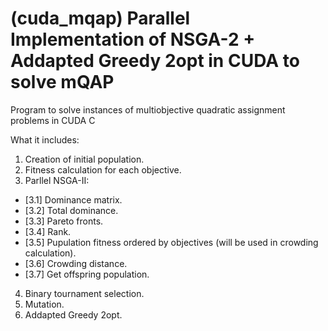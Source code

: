# (cuda_mqap) Parallel Implementation of NSGA-2 + Addapted Greedy 2opt in CUDA to solve mQAP

Program to solve instances of multiobjective quadratic assignment problems in CUDA C

What it includes:

1. Creation of initial population.
2. Fitness calculation for each objective.
3. Parllel NSGA-II:
  - [3.1] Dominance matrix.
  - [3.2] Total dominance.
  - [3.3] Pareto fronts.
  - [3.4] Rank.
  - [3.5] Pupulation fitness ordered by objectives (will be used in crowding calculation).
  - [3.6] Crowding distance.
  - [3.7] Get offspring population.
 4. Binary tournament selection.
 5. Mutation.
 6. Addapted Greedy 2opt. 